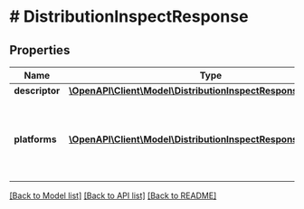 # # DistributionInspectResponse

## Properties

Name | Type | Description | Notes
------------ | ------------- | ------------- | -------------
**descriptor** | [**\OpenAPI\Client\Model\DistributionInspectResponseDescriptor**](DistributionInspectResponseDescriptor.md) |  | 
**platforms** | [**\OpenAPI\Client\Model\DistributionInspectResponsePlatforms[]**](DistributionInspectResponsePlatforms.md) | An array containing all platforms supported by the image | 

[[Back to Model list]](../../README.md#documentation-for-models) [[Back to API list]](../../README.md#documentation-for-api-endpoints) [[Back to README]](../../README.md)


